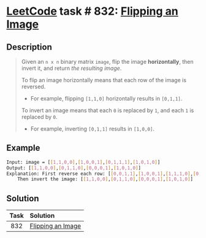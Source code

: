 # [LeetCode][leetcode] task # 832: [Flipping an Image][task]

Description
-----------

> Given an `n x n` binary matrix `image`, flip the image **horizontally**,
> then invert it, and return _the resulting image_.
> 
> To flip an image horizontally means that each row of the image is reversed.
> * For example, flipping `[1,1,0]` horizontally results in `[0,1,1]`.
>
> To invert an image means that each `0` is replaced by `1`, and each `1` is replaced by `0`.
> * For example, inverting `[0,1,1]` results in `[1,0,0]`.
 
 Example
-------

```sh
Input: image = [[1,1,0,0],[1,0,0,1],[0,1,1,1],[1,0,1,0]]
Output: [[1,1,0,0],[0,1,1,0],[0,0,0,1],[1,0,1,0]]
Explanation: First reverse each row: [[0,0,1,1],[1,0,0,1],[1,1,1,0],[0,1,0,1]].
    Then invert the image: [[1,1,0,0],[0,1,1,0],[0,0,0,1],[1,0,1,0]]
```

Solution
--------

| Task | Solution                      |
|:----:|:------------------------------|
| 832  | [Flipping an Image][solution] |


[leetcode]: <http://leetcode.com/>
[task]: <https://leetcode.com/problems/flipping-an-image/>
[solution]: <https://github.com/wellaxis/praxis-leetcode/blob/main/src/main/java/com/witalis/praxis/leetcode/task/h9/p832/option/Practice.java>
